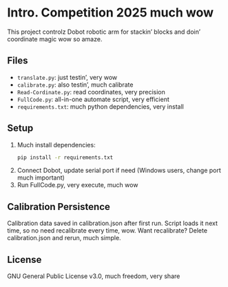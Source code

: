 # Intro. Competition 2025 much wow

This project controlz Dobot robotic arm for stackin’ blocks and doin’ coordinate magic wow so amaze.

## Files
- `translate.py`: just testin’, very wow  
- `calibrate.py`: also testin’, much calibrate  
- `Read-Cordinate.py`: read coordinates, very precision  
- `FullCode.py`: all-in-one automate script, very efficient  
- `requirements.txt`: much python dependencies, very install  

## Setup
1. Much install dependencies:
   ```bash
   pip install -r requirements.txt
   ```
2. Connect Dobot, update serial port if need (Windows users, change port much important)
3. Run FullCode.py, very execute, much wow

## Calibration Persistence
Calibration data saved in calibration.json after first run. Script loads it next time, so no need recalibrate every time, wow. Want recalibrate? Delete calibration.json and rerun, much simple.

## License
GNU General Public License v3.0, much freedom, very share